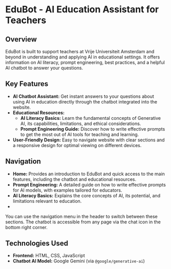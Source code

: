 # EduBot - AI Education Assistant for Teachers

## Overview

EduBot is built to support teachers at Vrije Universiteit Amsterdam and beyond in understanding and applying AI in educational settings. It offers information on AI literacy, prompt engineering, best practices, and a helpful AI chatbot to answer your questions.

## Key Features

*   **AI Chatbot Assistant:** Get instant answers to your questions about using AI in education directly through the chatbot integrated into the website.
*   **Educational Resources:**
    *   **AI Literacy Basics:** Learn the fundamental concepts of Generative AI, its capabilities, limitations, and ethical considerations.
    *   **Prompt Engineering Guide:** Discover how to write effective prompts to get the most out of AI tools for teaching and learning.
*   **User-Friendly Design:**  Easy to navigate website with clear sections and a responsive design for optimal viewing on different devices.

## Navigation

*   **Home:**  Provides an introduction to EduBot and quick access to the main features, including the chatbot and educational resources.
*   **Prompt Engineering:** A detailed guide on how to write effective prompts for AI models, with examples tailored for educators.
*   **AI Literacy Basics:** Explains the core concepts of AI, its potential, and limitations relevant to education.
*   
You can use the navigation menu in the header to switch between these sections. The chatbot is accessible from any page via the chat icon in the bottom right corner.

## Technologies Used

*   **Frontend:** HTML, CSS, JavaScript
*   **Chatbot AI Model:** Google Gemini (via `@google/generative-ai`)
